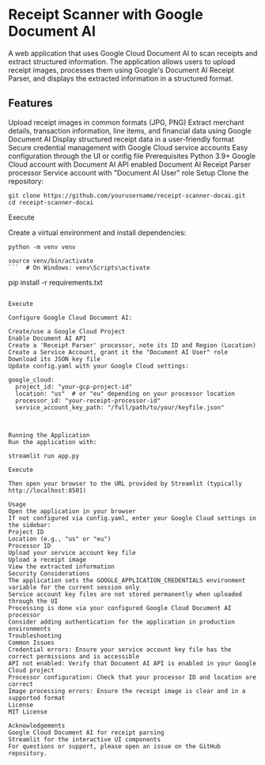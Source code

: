 # Receipt Scanner with Google Document AI
A web application that uses Google Cloud Document AI to scan receipts and extract structured information. The application allows users to upload receipt images, processes them using Google's Document AI Receipt Parser, and displays the extracted information in a structured format.

## Features
Upload receipt images in common formats (JPG, PNG)
Extract merchant details, transaction information, line items, and financial data using Google Document AI
Display structured receipt data in a user-friendly format
Secure credential management with Google Cloud service accounts
Easy configuration through the UI or config file
Prerequisites
Python 3.9+
Google Cloud account with Document AI API enabled
Document AI Receipt Parser processor
Service account with "Document AI User" role
Setup
Clone the repository:

```
git clone https://github.com/yourusername/receipt-scanner-docai.git
cd receipt-scanner-docai
```

Execute

Create a virtual environment and install dependencies:

```
python -m venv venv
```
```
source venv/bin/activate
```  # On Windows: venv\Scripts\activate
```
pip install -r requirements.txt
```

Execute

Configure Google Cloud Document AI:

Create/use a Google Cloud Project
Enable Document AI API
Create a 'Receipt Parser' processor, note its ID and Region (Location)
Create a Service Account, grant it the "Document AI User" role
Download its JSON key file
Update config.yaml with your Google Cloud settings:

google_cloud:
  project_id: "your-gcp-project-id"
  location: "us"  # or "eu" depending on your processor location
  processor_id: "your-receipt-processor-id"
  service_account_key_path: "/full/path/to/your/keyfile.json"



Running the Application
Run the application with:

streamlit run app.py

Execute

Then open your browser to the URL provided by Streamlit (typically http://localhost:8501)

Usage
Open the application in your browser
If not configured via config.yaml, enter your Google Cloud settings in the sidebar:
Project ID
Location (e.g., "us" or "eu")
Processor ID
Upload your service account key file
Upload a receipt image
View the extracted information
Security Considerations
The application sets the GOOGLE_APPLICATION_CREDENTIALS environment variable for the current session only
Service account key files are not stored permanently when uploaded through the UI
Processing is done via your configured Google Cloud Document AI processor
Consider adding authentication for the application in production environments
Troubleshooting
Common Issues
Credential errors: Ensure your service account key file has the correct permissions and is accessible
API not enabled: Verify that Document AI API is enabled in your Google Cloud project
Processor configuration: Check that your processor ID and location are correct
Image processing errors: Ensure the receipt image is clear and in a supported format
License
MIT License

Acknowledgements
Google Cloud Document AI for receipt parsing
Streamlit for the interactive UI components
For questions or support, please open an issue on the GitHub repository.